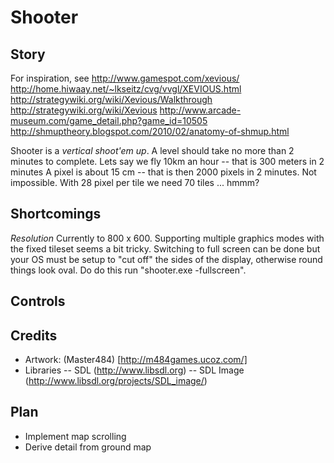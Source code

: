 # Shooter
## Story
For inspiration, see http://www.gamespot.com/xevious/
http://home.hiwaay.net/~lkseitz/cvg/vvgl/XEVIOUS.html
http://strategywiki.org/wiki/Xevious/Walkthrough
http://strategywiki.org/wiki/Xevious
http://www.arcade-museum.com/game_detail.php?game_id=10505
http://shmuptheory.blogspot.com/2010/02/anatomy-of-shmup.html

Shooter is a *vertical shoot'em up*.
A level should take no more than 2 minutes to complete.
Lets say we fly 10km an hour -- that is 300 meters in 2 minutes
A pixel is about 15 cm -- that is then 2000 pixels in 2 minutes.
Not impossible.  With 28 pixel per tile we need 70 tiles ... hmmm? 

## Shortcomings
*Resolution*
Currently to 800 x 600.  Supporting multiple graphics modes
with the fixed tileset seems a bit tricky.  Switching to full screen can  be done
but your OS must be setup to "cut off" the sides of the display, otherwise round 
things look oval.  Do do this run "shooter.exe -fullscreen".

## Controls


## Credits
- Artwork: (Master484) [http://m484games.ucoz.com/]
- Libraries
-- SDL (http://www.libsdl.org)
-- SDL Image (http://www.libsdl.org/projects/SDL_image/)

## Plan
- Implement map scrolling
- Derive detail from ground map